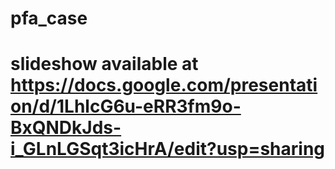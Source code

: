 # pfa_case

# slideshow available at https://docs.google.com/presentation/d/1LhlcG6u-eRR3fm9o-BxQNDkJds-i_GLnLGSqt3icHrA/edit?usp=sharing 
